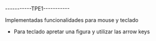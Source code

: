-----------TPE1-----------

Implementadas funcionalidades para mouse y teclado

- Para teclado apretar una figura y utilizar las arrow keys
